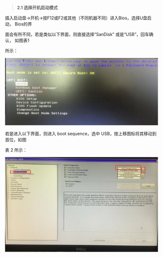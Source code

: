 > **2.1 选择开机启动模式**

插入启动盘→开机→按F12或F2或其他（不同机器不同）进入Bios，选择U盘启动， Bios的界

面会有所不同，若是类似以下界面，则直接选择“SanDisk” 或是“USB”，回车确认， 如图表1

所示：

![](/assets/startup-1.png)

若是进入以下界面，则进入 boot sequence，选中 USB，按上移图标将其移动到首位，如图

表 2 所示：

![](/assets/startup-2.png)

